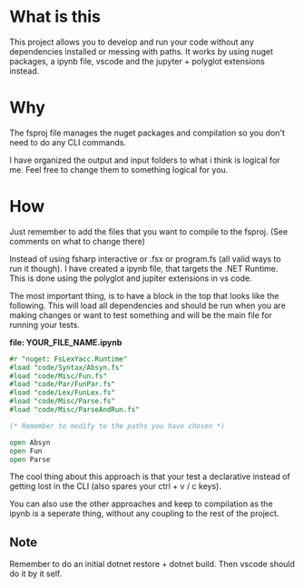 # What is this
This project allows you to develop and run your code without any dependencies installed or messing with paths. It works by using nuget packages, a ipynb file, vscode and the jupyter + polyglot extensions instead.

# Why
The fsproj file manages the nuget packages and compilation so you don't need to do any CLI commands. 

I have organized the output and input folders to what i think is logical for me. Feel free to change them to something logical for you.

# How
Just remember to add the files that you want to compile to the fsproj. (See comments on what to change there)

Instead of using fsharp interactive or .fsx or program.fs (all valid ways to run it though). I have created a ipynb file, that targets the .NET Runtime. This is done using the polyglot and jupiter extensions in vs code.

The most important thing, is to have a block in the top that looks like the following. 
This will load all dependencies and should be run when you are making changes or want to test something and will be the main file for running your tests.

**file: YOUR_FILE_NAME.ipynb**
```fsharp
#r "nuget: FsLexYacc.Runtime"
#load "code/Syntax/Absyn.fs"
#load "code/Misc/Fun.fs"
#load "code/Par/FunPar.fs"
#load "code/Lex/FunLex.fs"
#load "code/Misc/Parse.fs"
#load "code/Misc/ParseAndRun.fs"

(* Remember to modify to the paths you have chosen *)

open Absyn
open Fun
open Parse
```

The cool thing about this approach is that your test a declarative instead of getting lost in the CLI (also spares your ctrl + v / c keys).

You can also use the other approaches and keep to compilation as the ipynb is a seperate thing, without any coupling to the rest of the project.

## Note

Remember to do an initial dotnet restore + dotnet build. Then vscode should do it by it self.

